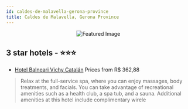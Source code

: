 ```yaml
---
id: caldes-de-malavella-gerona-province
title: Caldes de Malavella, Gerona Province
---
```


<center><img src="https://i.travelapi.com/hotels/2000000/1700000/1690300/1690278/fb45c042_z.jpg" alt="Featured Image" /></center>


##  3 star hotels - ⭐️⭐️⭐️

-    [Hotel Balneari Vichy Catalán](https://us.hurb.com/hotels/caldes-de-malavella/hotel-balneari-vichy-catalan-JNP-JP022980?cmp=18055) Prices from R$ 362,88
   > Relax at the full-service spa, where you can enjoy massages, body treatments, and facials. You can take advantage of recreational amenities such as a health club, a spa tub, and a sauna. Additional amenities at this hotel include complimentary wirele
